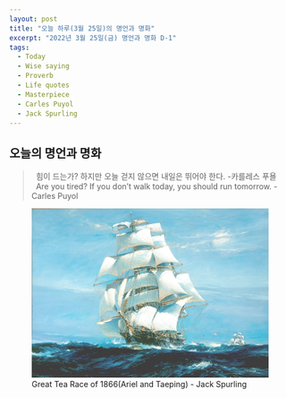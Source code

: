 ```yaml
---
layout: post
title: "오늘 하루(3월 25일)의 명언과 명화"
excerpt: "2022년 3월 25일(금) 명언과 명화 D-1"
tags: 
  - Today
  - Wise saying
  - Proverb
  - Life quotes
  - Masterpiece
  - Carles Puyol
  - Jack Spurling
---
```

## 오늘의 명언과 명화

> &nbsp; 힘이 드는가? 하지만 오늘 걷지 않으면 내일은 뛰어야 한다. -카를레스 푸욜 <br/> 
&nbsp; Are you tired? If you don’t walk today, you should run tomorrow. -Carles Puyol


<figure>
    <a href="/images/Wise-Masterpiece/Jack_Spurling_1.jpg"><img src="/images/Wise-Masterpiece/Jack_Spurling_1.jpg"></a>
    <figcaption> Great Tea Race of 1866(Ariel and Taeping) - Jack Spurling </figcaption>
</figure>
